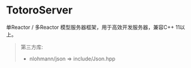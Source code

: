 # TotoroServer
单Reactor / 多Reactor 模型服务器框架，用于高效开发服务器，兼容C++ 11以上。

> 第三方库: 
> - nlohmann/json => include/Json.hpp